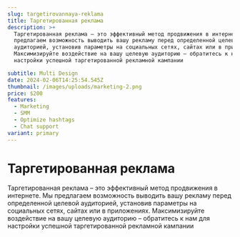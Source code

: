 ```yaml
---
slug: targetirovannaya-reklama
title: Таргетированная реклама
description: >+
  Таргетированная реклама – это эффективный метод продвижения в интернете. Мы
  предлагаем возможность выводить вашу рекламу перед определенной целевой
  аудиторией, установив параметры на социальных сетях, сайтах или в приложениях.
  Максимизируйте воздействие на вашу целевую аудиторию – обратитесь к нам для
  настройки успешной таргетированной рекламной кампании

subtitle: Multi Design
date: 2024-02-06T14:25:54.545Z
thumbnail: /images/uploads/marketing-2.png
price: $200
features:
  - Marketing
  - SMM
  - Optimize hashtags
  - Chat support
variant: primary
---
```

# Таргетированная реклама

Таргетированная реклама – это эффективный метод продвижения в интернете. Мы предлагаем возможность выводить вашу рекламу перед определенной целевой аудиторией, установив параметры на социальных сетях, сайтах или в приложениях. Максимизируйте воздействие на вашу целевую аудиторию – обратитесь к нам для настройки успешной таргетированной рекламной кампании
